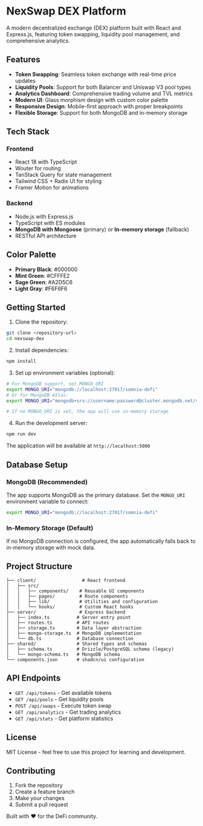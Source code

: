 # NexSwap DEX Platform

A modern decentralized exchange (DEX) platform built with React and Express.js, featuring token swapping, liquidity pool management, and comprehensive analytics.

## Features

- **Token Swapping**: Seamless token exchange with real-time price updates
- **Liquidity Pools**: Support for both Balancer and Uniswap V3 pool types
- **Analytics Dashboard**: Comprehensive trading volume and TVL metrics
- **Modern UI**: Glass morphism design with custom color palette
- **Responsive Design**: Mobile-first approach with proper breakpoints
- **Flexible Storage**: Support for both MongoDB and in-memory storage

## Tech Stack

### Frontend
- React 18 with TypeScript
- Wouter for routing
- TanStack Query for state management
- Tailwind CSS + Radix UI for styling
- Framer Motion for animations

### Backend
- Node.js with Express.js
- TypeScript with ES modules
- **MongoDB with Mongoose** (primary) or **In-memory storage** (fallback)
- RESTful API architecture

## Color Palette

- **Primary Black**: #000000
- **Mint Green**: #CFFFE2  
- **Sage Green**: #A2D5C6
- **Light Gray**: #F6F6F6

## Getting Started

1. Clone the repository:
```bash
git clone <repository-url>
cd nexswap-dex
```

2. Install dependencies:
```bash
npm install
```

3. Set up environment variables (optional):
```bash
# For MongoDB support, set MONGO_URI
export MONGO_URI="mongodb://localhost:27017/somnia-defi"
# Or for MongoDB Atlas:
export MONGO_URI="mongodb+srv://username:password@cluster.mongodb.net/somnia-defi"

# If no MONGO_URI is set, the app will use in-memory storage
```

4. Run the development server:
```bash
npm run dev
```

The application will be available at `http://localhost:5000`

## Database Setup

### MongoDB (Recommended)
The app supports MongoDB as the primary database. Set the `MONGO_URI` environment variable to connect:

```bash
export MONGO_URI="mongodb://localhost:27017/somnia-defi"
```

### In-Memory Storage (Default)
If no MongoDB connection is configured, the app automatically falls back to in-memory storage with mock data.

## Project Structure

```
├── client/                 # React frontend
│   ├── src/
│   │   ├── components/    # Reusable UI components
│   │   ├── pages/         # Route components
│   │   ├── lib/           # Utilities and configuration
│   │   └── hooks/         # Custom React hooks
├── server/                # Express backend
│   ├── index.ts          # Server entry point
│   ├── routes.ts         # API routes
│   ├── storage.ts        # Data layer abstraction
│   ├── mongo-storage.ts  # MongoDB implementation
│   └── db.ts             # Database connection
├── shared/               # Shared types and schemas
│   ├── schema.ts         # Drizzle/PostgreSQL schema (legacy)
│   └── mongo-schema.ts   # MongoDB schema
└── components.json       # shadcn/ui configuration
```

## API Endpoints

- `GET /api/tokens` - Get available tokens
- `GET /api/pools` - Get liquidity pools
- `POST /api/swaps` - Execute token swap
- `GET /api/analytics` - Get trading analytics
- `GET /api/stats` - Get platform statistics

## License

MIT License - feel free to use this project for learning and development.

## Contributing

1. Fork the repository
2. Create a feature branch
3. Make your changes
4. Submit a pull request

Built with ❤️ for the DeFi community.